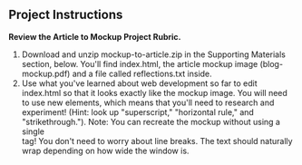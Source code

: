## Project Instructions

**Review the Article to Mockup Project Rubric.**

1. Download and unzip mockup-to-article.zip in the Supporting Materials section, below. You'll find index.html, the article mockup image (blog-mockup.pdf) and a file called reflections.txt inside.
2. Use what you've learned about web development so far to edit index.html so that it looks exactly like the mockup image. You will need to use new elements, which means that you'll need to research and experiment! (Hint: look up "superscript," "horizontal rule," and "strikethrough."). Note: You can recreate the mockup without using a single <br> tag! You don't need to worry about line breaks. The text should naturally wrap depending on how wide the window is.
